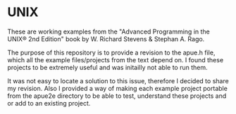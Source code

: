 # UNIX

These are working examples from the "Advanced Programming in the UNIX® 2nd Edition" book by W. Richard Stevens & Stephan A. Rago. 

The purpose of this repository is to provide a revision to the apue.h file, which all the example files/projects from the text depend on. I found these projects to be extremely useful and was initailly not able to run them. 

It was not easy to locate a solution to this issue, therefore I decided to share my revision. Also I provided a way of making each example project portable from the apue2e directory to be able to test, understand these projects and or add to an existing project. 
